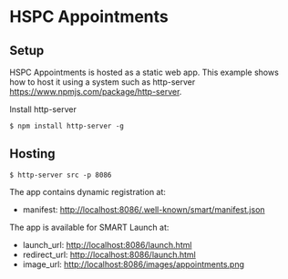# HSPC Appointments

## Setup

HSPC Appointments is hosted as a static web app.
This example shows how to host it using a system such as http-server <https://www.npmjs.com/package/http-server>.

Install http-server
````
$ npm install http-server -g
````

## Hosting
````
$ http-server src -p 8086
````

The app contains dynamic registration at:
* manifest: <http://localhost:8086/.well-known/smart/manifest.json>

The app is available for SMART Launch at:

* launch_url: <http://localhost:8086/launch.html>
* redirect_url: <http://localhost:8086/launch.html>
* image_url: <http://localhost:8086/images/appointments.png>